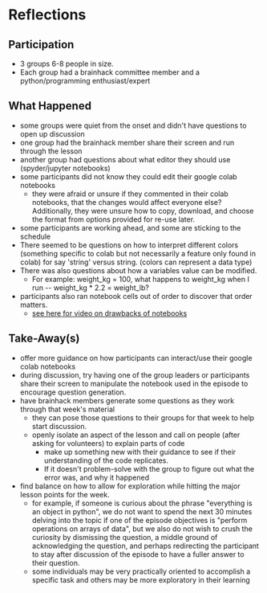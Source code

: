 # Reflections

## Participation

- 3 groups 6-8 people in size.
- Each group had a brainhack committee member and a python/programming enthusiast/expert

## What Happened

- some groups were quiet from the onset and didn't have questions to open up discussion
- one group had the brainhack member share their screen and run through the lesson
- another group had questions about what editor they should use (spyder/jupyter notebooks)
- some participants did not know they could edit their google colab notebooks
  - they were afraid or unsure if they commented in their colab notebooks, that the
    changes would affect everyone else? Additionally, they were unsure how to copy,
    download, and choose the format from options provided for re-use later.
- some participants are working ahead, and some are sticking to the schedule
- There seemed to be questions on how to interpret different colors (something
  specific to colab but not necessarily a feature only found in colab)
  for say 'string' versus string. (colors can represent a data type)
- There was also questions about how a variables value can be modified.
  - For example: weight_kg = 100, what happens to weight_kg when I run --
    weight_kg * 2.2 = weight_lb?
- participants also ran notebook cells out of order to discover that order matters.
  - [see here for video on drawbacks of notebooks](https://www.youtube.com/watch?v=7jiPeIFXb6U)

## Take-Away(s)

- offer more guidance on how participants can interact/use their google colab notebooks
- during discussion, try having one of the group leaders or participants share their screen
  to manipulate the notebook used in the episode to encourage question generation.
- have brainhack members generate some questions as they work through that week's material
  - they can pose those questions to their groups for that week to help start discussion.
  - openly isolate an aspect of the lesson and call on people (after asking for
    volunteers) to explain parts of code
    - make up something new with their guidance to see if their understanding
      of the code replicates.
    - If it doesn't problem-solve with the group to figure out what the error was,
      and why it happened
- find balance on how to allow for exploration while hitting the major lesson points for the week.
  - for example, if someone is curious about the phrase "everything is an object in python", we do
    not want to spend the next 30 minutes delving into the topic if one of the episode objectives is
    "perform operations on arrays of data", but we also do not wish to crush the curiosity by dismissing the question, a middle ground of acknowledging the question, and perhaps redirecting
    the participant to stay after discussion of the episode to have a fuller answer to their question.
  - some individuals may be very practically oriented to accomplish a specific task and others may
    be more exploratory in their learning
